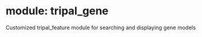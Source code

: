 module: tripal_gene
======================

Customized tripal_feature module for searching and displaying gene models
